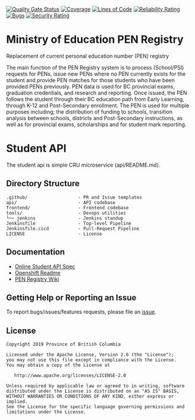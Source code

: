 [![Quality Gate Status](https://sonarcloud.io/api/project_badges/measure?project=bcgov_EDUC-STUDENT-API&metric=alert_status)](https://sonarcloud.io/dashboard?id=bcgov_EDUC-STUDENT-API)
[![Coverage](https://sonarcloud.io/api/project_badges/measure?project=bcgov_EDUC-STUDENT-API&metric=coverage)](https://sonarcloud.io/dashboard?id=bcgov_EDUC-STUDENT-API)
[![Lines of Code](https://sonarcloud.io/api/project_badges/measure?project=bcgov_EDUC-STUDENT-API&metric=ncloc)](https://sonarcloud.io/dashboard?id=bcgov_EDUC-STUDENT-API)
[![Reliability Rating](https://sonarcloud.io/api/project_badges/measure?project=bcgov_EDUC-STUDENT-API&metric=reliability_rating)](https://sonarcloud.io/dashboard?id=bcgov_EDUC-STUDENT-API)
[![Bugs](https://sonarcloud.io/api/project_badges/measure?project=bcgov_EDUC-STUDENT-API&metric=bugs)](https://sonarcloud.io/dashboard?id=bcgov_EDUC-STUDENT-API)
[![Security Rating](https://sonarcloud.io/api/project_badges/measure?project=bcgov_EDUC-STUDENT-API&metric=security_rating)](https://sonarcloud.io/dashboard?id=bcgov_EDUC-STUDENT-API)
# Ministry of Education PEN Registry
Replacement of current personal education number (PEN) registry

The main function of the PEN Registry system is to process (School/PSI) requests for PENs, issue new PENs where no PEN currently exists for the student and provide PEN matches for those students who have been provided PENs previously. PEN data is used for BC provincial exams, graduation credentials, and research and reporting.  Once issued, the PEN follows the student through their BC education path from Early Learning, through K-12 and Post-Secondary enrollment. The PEN is used for multiple purposes including; the distribution of funding to schools, transition analysis between schools, districts and Post-Secondary instructions, as well as for provincial exams, scholarships and for student mark reporting.

# Student API
The student api is simple CRU microservice (api/README.md).

## Directory Structure

    .github/                   - PR and Issue templates
    api/                       - API codebase
    frontend/                  - Frontend codebase
    tools/                     - Devops utilities
    └── jenkins                - Jenkins standup
    Jenkinsfile                - Top-level Pipeline
    Jenkinsfile.cicd           - Pull-Request Pipeline
    LICENSE                    - License

## Documentation

* [Online Student API Spec](https://student1.docs.apiary.io/#)
* [Openshift Readme](tools/README.md)
* [PEN Registry Wiki](https://github.com/bcgov/EDUC-INFRA-COMMON/wiki)

## Getting Help or Reporting an Issue

To report bugs/issues/features requests, please file an [issue](https://github.com/bcgov/EDUC-STUDENT-API/issues).

## License

    Copyright 2019 Province of British Columbia

    Licensed under the Apache License, Version 2.0 (the "License");
    you may not use this file except in compliance with the License.
    You may obtain a copy of the License at

       http://www.apache.org/licenses/LICENSE-2.0

    Unless required by applicable law or agreed to in writing, software
    distributed under the License is distributed on an "AS IS" BASIS,
    WITHOUT WARRANTIES OR CONDITIONS OF ANY KIND, either express or implied.
    See the License for the specific language governing permissions and
    limitations under the License.
